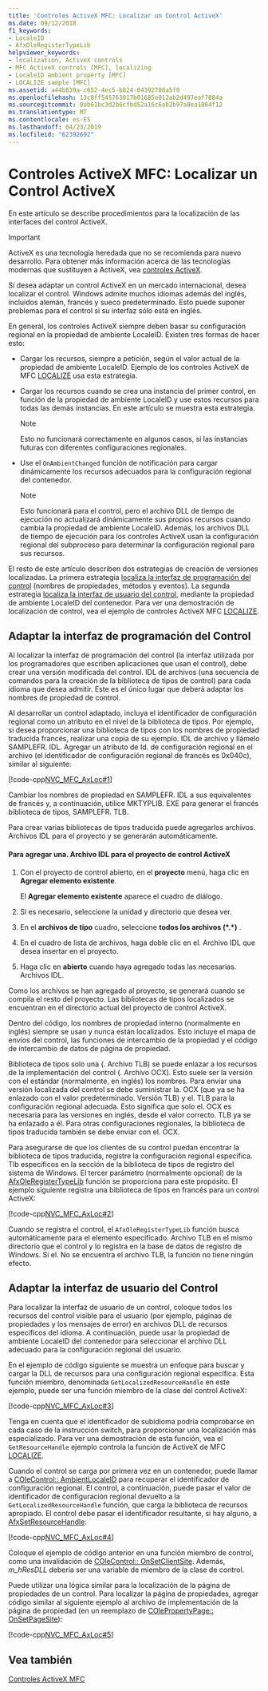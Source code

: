 ```yaml
---
title: 'Controles ActiveX MFC: Localizar un Control ActiveX'
ms.date: 09/12/2018
f1_keywords:
- LocaleID
- AfxOleRegisterTypeLib
helpviewer_keywords:
- localization, ActiveX controls
- MFC ActiveX controls [MFC], localizing
- LocaleID ambient property [MFC]
- LOCALIZE sample [MFC]
ms.assetid: a44b839a-c652-4ec5-b824-04392708a5f9
ms.openlocfilehash: 13c8ff545763017b01685e012ab2d497eaf7084a
ms.sourcegitcommit: 0ab61bc3d2b6cfbd52a16c6ab2b97a8ea1864f12
ms.translationtype: MT
ms.contentlocale: es-ES
ms.lasthandoff: 04/23/2019
ms.locfileid: "62392692"
---
```

# <a name="mfc-activex-controls-localizing-an-activex-control"></a>Controles ActiveX MFC: Localizar un Control ActiveX

En este artículo se describe procedimientos para la localización de las interfaces del control ActiveX.

>[!IMPORTANT]
> ActiveX es una tecnología heredada que no se recomienda para nuevo desarrollo. Para obtener más información acerca de las tecnologías modernas que sustituyen a ActiveX, vea [controles ActiveX](activex-controls.md).

Si desea adaptar un control ActiveX en un mercado internacional, desea localizar el control. Windows admite muchos idiomas además del inglés, incluidos alemán, francés y sueco predeterminado. Esto puede suponer problemas para el control si su interfaz sólo está en inglés.

En general, los controles ActiveX siempre deben basar su configuración regional en la propiedad de ambiente LocaleID. Existen tres formas de hacer esto:

- Cargar los recursos, siempre a petición, según el valor actual de la propiedad de ambiente LocaleID. Ejemplo de los controles ActiveX de MFC [LOCALIZE](../overview/visual-cpp-samples.md) usa esta estrategia.

- Cargar los recursos cuando se crea una instancia del primer control, en función de la propiedad de ambiente LocaleID y use estos recursos para todas las demás instancias. En este artículo se muestra esta estrategia.

    > [!NOTE]
    >  Esto no funcionará correctamente en algunos casos, si las instancias futuras con diferentes configuraciones regionales.

- Use el `OnAmbientChanged` función de notificación para cargar dinámicamente los recursos adecuados para la configuración regional del contenedor.

    > [!NOTE]
    >  Esto funcionará para el control, pero el archivo DLL de tiempo de ejecución no actualizará dinámicamente sus propios recursos cuando cambia la propiedad de ambiente LocaleID. Además, los archivos DLL de tiempo de ejecución para los controles ActiveX usan la configuración regional del subproceso para determinar la configuración regional para sus recursos.

El resto de este artículo describen dos estrategias de creación de versiones localizadas. La primera estrategia [localiza la interfaz de programación del control](#_core_localizing_your_control.92.s_programmability_interface) (nombres de propiedades, métodos y eventos). La segunda estrategia [localiza la interfaz de usuario del control](#_core_localizing_the_control.92.s_user_interface), mediante la propiedad de ambiente LocaleID del contenedor. Para ver una demostración de localización de control, vea el ejemplo de controles ActiveX MFC [LOCALIZE](../overview/visual-cpp-samples.md).

##  <a name="_core_localizing_your_control.92.s_programmability_interface"></a> Adaptar la interfaz de programación del Control

Al localizar la interfaz de programación del control (la interfaz utilizada por los programadores que escriben aplicaciones que usan el control), debe crear una versión modificada del control. IDL de archivos (una secuencia de comandos para la creación de la biblioteca de tipos de control) para cada idioma que desea admitir. Este es el único lugar que deberá adaptar los nombres de propiedad de control.

Al desarrollar un control adaptado, incluya el identificador de configuración regional como un atributo en el nivel de la biblioteca de tipos. Por ejemplo, si desea proporcionar una biblioteca de tipos con los nombres de propiedad traducida francés, realizar una copia de su ejemplo. IDL de archivo y llámelo SAMPLEFR. IDL. Agregar un atributo de Id. de configuración regional en el archivo (el identificador de configuración regional de francés es 0x040c), similar al siguiente:

[!code-cpp[NVC_MFC_AxLoc#1](../mfc/codesnippet/cpp/mfc-activex-controls-localizing-an-activex-control_1.idl)]

Cambiar los nombres de propiedad en SAMPLEFR. IDL a sus equivalentes de francés y, a continuación, utilice MKTYPLIB. EXE para generar el francés biblioteca de tipos, SAMPLEFR. TLB.

Para crear varias bibliotecas de tipos traducida puede agregarlos archivos. Archivos IDL para el proyecto y se generarán automáticamente.

#### <a name="to-add-an-idl-file-to-your-activex-control-project"></a>Para agregar una. Archivo IDL para el proyecto de control ActiveX

1. Con el proyecto de control abierto, en el **proyecto** menú, haga clic en **Agregar elemento existente**.

   El **Agregar elemento existente** aparece el cuadro de diálogo.

1. Si es necesario, seleccione la unidad y directorio que desea ver.

1. En el **archivos de tipo** cuadro, seleccione **todos los archivos (\*.\*)** .

1. En el cuadro de lista de archivos, haga doble clic en el. Archivo IDL que desea insertar en el proyecto.

1. Haga clic en **abierto** cuando haya agregado todas las necesarias. Archivos IDL.

Como los archivos se han agregado al proyecto, se generará cuando se compila el resto del proyecto. Las bibliotecas de tipos localizados se encuentran en el directorio actual del proyecto de control ActiveX.

Dentro del código, los nombres de propiedad interno (normalmente en inglés) siempre se usan y nunca están localizados. Esto incluye el mapa de envíos del control, las funciones de intercambio de la propiedad y el código de intercambio de datos de página de propiedad.

Biblioteca de tipos solo una (. Archivo TLB) se puede enlazar a los recursos de la implementación del control (. Archivo OCX). Esto suele ser la versión con el estándar (normalmente, en inglés) los nombres. Para enviar una versión localizada del control se debe suministrar la. OCX (que ya se ha enlazado con el valor predeterminado. Versión TLB) y el. TLB para la configuración regional adecuada. Esto significa que solo el. OCX es necesaria para las versiones en inglés, desde el valor correcto. TLB ya se ha enlazado a él. Para otras configuraciones regionales, la biblioteca de tipos traducida también se debe enviar con el. OCX.

Para asegurarse de que los clientes de su control puedan encontrar la biblioteca de tipos traducida, registre la configuración regional específica. Tlb específicos en la sección de la biblioteca de tipos de registro del sistema de Windows. El tercer parámetro (normalmente opcional) de la [AfxOleRegisterTypeLib](../mfc/reference/registering-ole-controls.md#afxoleregistertypelib) función se proporciona para este propósito. El ejemplo siguiente registra una biblioteca de tipos en francés para un control ActiveX:

[!code-cpp[NVC_MFC_AxLoc#2](../mfc/codesnippet/cpp/mfc-activex-controls-localizing-an-activex-control_2.cpp)]

Cuando se registra el control, el `AfxOleRegisterTypeLib` función busca automáticamente para el elemento especificado. Archivo TLB en el mismo directorio que el control y lo registra en la base de datos de registro de Windows. Si el. No se encuentra el archivo TLB, la función no tiene ningún efecto.

##  <a name="_core_localizing_the_control.92.s_user_interface"></a> Adaptar la interfaz de usuario del Control

Para localizar la interfaz de usuario de un control, coloque todos los recursos del control visible para el usuario (por ejemplo, páginas de propiedades y los mensajes de error) en archivos DLL de recursos específicos del idioma. A continuación, puede usar la propiedad de ambiente LocaleID del contenedor para seleccionar el archivo DLL adecuado para la configuración regional del usuario.

En el ejemplo de código siguiente se muestra un enfoque para buscar y cargar la DLL de recursos para una configuración regional específica. Esta función miembro, denominada `GetLocalizedResourceHandle` en este ejemplo, puede ser una función miembro de la clase del control ActiveX:

[!code-cpp[NVC_MFC_AxLoc#3](../mfc/codesnippet/cpp/mfc-activex-controls-localizing-an-activex-control_3.cpp)]

Tenga en cuenta que el identificador de subidioma podría comprobarse en cada caso de la instrucción switch, para proporcionar una localización más especializado. Para ver una demostración de esta función, vea el `GetResourceHandle` ejemplo controla la función de ActiveX de MFC [LOCALIZE](../overview/visual-cpp-samples.md).

Cuando el control se carga por primera vez en un contenedor, puede llamar a [COleControl:: AmbientLocaleID](../mfc/reference/colecontrol-class.md#ambientlocaleid) para recuperar el identificador de configuración regional. El control, a continuación, puede pasar el valor de identificador de configuración regional devuelto a la `GetLocalizedResourceHandle` función, que carga la biblioteca de recursos apropiado. El control debe pasar el identificador resultante, si hay alguno, a [AfxSetResourceHandle](../mfc/reference/application-information-and-management.md#afxsetresourcehandle):

[!code-cpp[NVC_MFC_AxLoc#4](../mfc/codesnippet/cpp/mfc-activex-controls-localizing-an-activex-control_4.cpp)]

Coloque el ejemplo de código anterior en una función miembro de control, como una invalidación de [COleControl:: OnSetClientSite](../mfc/reference/colecontrol-class.md#onsetclientsite). Además, *m_hResDLL* debería ser una variable de miembro de la clase de control.

Puede utilizar una lógica similar para la localización de la página de propiedades de un control. Para localizar la página de propiedades, agregar código similar al siguiente ejemplo al archivo de implementación de la página de propiedad (en un reemplazo de [COlePropertyPage:: OnSetPageSite](../mfc/reference/colepropertypage-class.md#onsetpagesite)):

[!code-cpp[NVC_MFC_AxLoc#5](../mfc/codesnippet/cpp/mfc-activex-controls-localizing-an-activex-control_5.cpp)]

## <a name="see-also"></a>Vea también

[Controles ActiveX MFC](../mfc/mfc-activex-controls.md)
